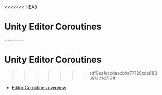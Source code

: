 <<<<<<< HEAD
# Unity Editor Coroutines

=======
# Unity Editor Coroutines

>>>>>>> adf9eafeacdaacb9a77128cde68308fa01d7151f
* [Editor Coroutines overview](index)